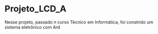 # Projeto_LCD_A
Nesse projeto, passado n curso Técnico em Informática, foi constrído um sistema eletrônico com Ard
